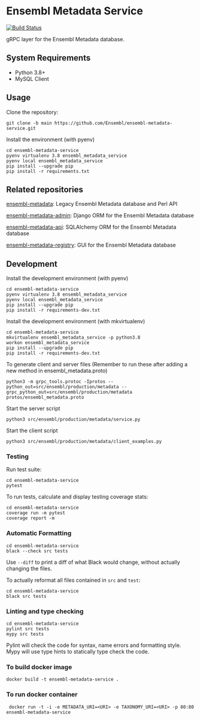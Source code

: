 # Ensembl Metadata Service

[![Build Status](https://travis-ci.com/Ensembl/ensembl-metadata-service.svg?branch=main)](https://travis-ci.com/Ensembl/ensembl-metadata-service)

gRPC layer for the Ensembl Metadata database.

## System Requirements

- Python 3.8+
- MySQL Client

## Usage

Clone the repository:
```
git clone -b main https://github.com/Ensembl/ensembl-metadata-service.git
```

Install the environment (with pyenv)

```
cd ensembl-metadata-service
pyenv virtualenv 3.8 ensembl_metadata_service
pyenv local ensembl_metadata_service
pip install --upgrade pip
pip install -r requirements.txt
```

## Related repositories

[ensembl-metadata](https://github.com/Ensembl/ensembl-metadata): Legacy Ensembl Metadata database and Perl API

[ensembl-metadata-admin](https://github.com/Ensembl/ensembl-metadata-admin): Django ORM for the Ensembl Metadata database

[ensembl-metadata-api](https://github.com/Ensembl/ensembl-metadata-api): SQLAlchemy ORM for the Ensembl Metadata database

[ensembl-metadata-registry](https://github.com/Ensembl/ensembl-metadata-registry): GUI for the Ensembl Metadata database


## Development

Install the development environment (with pyenv)

```
cd ensembl-metadata-service
pyenv virtualenv 3.8 ensembl_metadata_service
pyenv local ensembl_metadata_service
pip install --upgrade pip
pip install -r requirements-dev.txt
```

Install the development environment (with mkvirtualenv)

```
cd ensembl-metadata-service
mkvirtualenv ensembl_metadata_service -p python3.8
workon ensembl_metadata_service
pip install --upgrade pip
pip install -r requirements-dev.txt
```

To generate client and server files
(Remember to run these after adding a new method in ensembl_metadata.proto)
```
python3 -m grpc_tools.protoc -Iprotos --python_out=src/ensembl/production/metadata --grpc_python_out=src/ensembl/production/metadata protos/ensembl_metadata.proto
```

Start the server script

```
python3 src/ensembl/production/metadata/service.py
```

Start the client script
```
python3 src/ensembl/production/metadata/client_examples.py
```

### Testing

Run test suite:
```
cd ensembl-metadata-service
pytest
```

To run tests, calculate and display testing coverage stats:
```
cd ensembl-metadata-service
coverage run -m pytest
coverage report -m
```

### Automatic Formatting
```
cd ensembl-metadata-service
black --check src tests
```
Use `--diff` to print a diff of what Black would change, without actually changing the files.

To actually reformat all files contained in `src` and `test`:
```
cd ensembl-metadata-service
black src tests
```

### Linting and type checking
```
cd ensembl-metadata-service
pylint src tests
mypy src tests
```
Pylint will check the code for syntax, name errors and formatting style.
Mypy will use type hints to statically type check the code.

### To build docker image
```
docker build -t ensembl-metadata-service .
```

### To run docker container
```
 docker run -t -i -e METADATA_URI=<URI> -e TAXONOMY_URI=<URI> -p 80:80 ensembl-metadata-service
```
